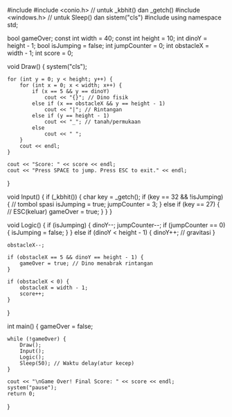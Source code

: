 #include <iostream>
#include <conio.h>      // untuk _kbhit() dan _getch()
#include <windows.h>    // untuk Sleep() dan sistem("cls")
#include <ctime>
using namespace std;

bool gameOver;
const int width = 40;
const int height = 10;
int dinoY = height - 1;
bool isJumping = false;
int jumpCounter = 0;
int obstacleX = width - 1;
int score = 0;

void Draw() {
    system("cls");

    for (int y = 0; y < height; y++) {
        for (int x = 0; x < width; x++) {
            if (x == 5 && y == dinoY)
                cout << "{}"; // Dino fisik
            else if (x == obstacleX && y == height - 1)
                cout << "|"; // Rintangan
            else if (y == height - 1)
                cout << "_"; // tanah/permukaan
            else
                cout << " ";
        }
        cout << endl;
    }

    cout << "Score: " << score << endl;
    cout << "Press SPACE to jump. Press ESC to exit." << endl;
}

void Input() {
    if (_kbhit()) {
        char key = _getch();
        if (key == 32 && !isJumping) { // tombol spasi
            isJumping = true;
            jumpCounter = 3;
        } else if (key == 27) { // ESC(keluar)
            gameOver = true;
        }
    }
}

void Logic() {
    if (isJumping) {
        dinoY--;
        jumpCounter--;
        if (jumpCounter == 0) {
            isJumping = false;
        }
    } else if (dinoY < height - 1) {
        dinoY++; // gravitasi
    }

    obstacleX--;

    if (obstacleX == 5 && dinoY == height - 1) {
        gameOver = true; // Dino menabrak rintangan
    }

    if (obstacleX < 0) {
        obstacleX = width - 1;
        score++;
    }
}

int main() {
    gameOver = false;

    while (!gameOver) {
        Draw();
        Input();
        Logic();
        Sleep(50); // Waktu delay(atur kecep)
    }

    cout << "\nGame Over! Final Score: " << score << endl;
    system("pause");
    return 0;
}
